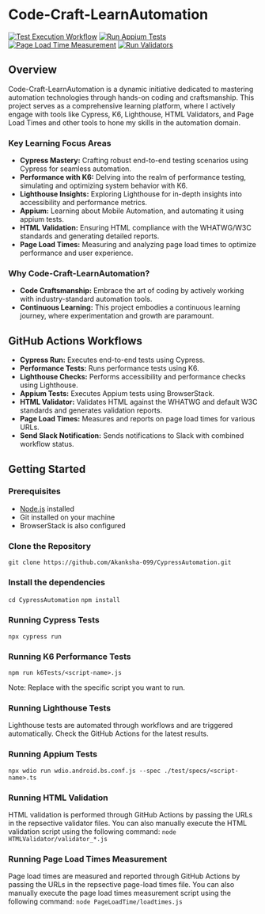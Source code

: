 # Code-Craft-LearnAutomation
[![Test Execution Workflow](https://github.com/Akanksha-099/CypressAutomation/actions/workflows/tests.yml/badge.svg)](https://github.com/Akanksha-099/CypressAutomation/actions/workflows/tests.yml)
[![Run Appium Tests](https://github.com/Akanksha-099/CypressAutomation/actions/workflows/appium.yml/badge.svg)](https://github.com/Akanksha-099/CypressAutomation/actions/workflows/appium.yml)
[![Page Load Time Measurement](https://github.com/Akanksha-099/CypressAutomation/actions/workflows/page-load-time.yml/badge.svg)](https://github.com/Akanksha-099/CypressAutomation/actions/workflows/page-load-time.yml)
[![Run Validators](https://github.com/Akanksha-099/CypressAutomation/actions/workflows/html-validation.yml/badge.svg)](https://github.com/Akanksha-099/CypressAutomation/actions/workflows/html-validation.yml)

## Overview
Code-Craft-LearnAutomation is a dynamic initiative dedicated to mastering automation technologies through hands-on coding and craftsmanship. This project serves as a comprehensive learning platform, where I actively engage with tools like Cypress, K6, Lighthouse, HTML Validators, and Page Load Times and other tools to hone my skills in the automation domain.

### Key Learning Focus Areas

- **Cypress Mastery:** Crafting robust end-to-end testing scenarios using Cypress for seamless automation.
- **Performance with K6:** Delving into the realm of performance testing, simulating and optimizing system behavior with K6.
- **Lighthouse Insights:** Exploring Lighthouse for in-depth insights into accessibility and performance metrics.
- **Appium:** Learning about Mobile Automation, and automating it using appium tests.
- **HTML Validation:** Ensuring HTML compliance with the WHATWG/W3C standards and generating detailed reports.
- **Page Load Times:** Measuring and analyzing page load times to optimize performance and user experience.

### Why Code-Craft-LearnAutomation?

- **Code Craftsmanship:** Embrace the art of coding by actively working with industry-standard automation tools.
- **Continuous Learning:** This project embodies a continuous learning journey, where experimentation and growth are paramount.

## GitHub Actions Workflows

- **Cypress Run:** Executes end-to-end tests using Cypress.
- **Performance Tests:** Runs performance tests using K6.
- **Lighthouse Checks:** Performs accessibility and performance checks using Lighthouse.
- **Appium Tests:** Executes Appium tests using BrowserStack.
- **HTML Validator:** Validates HTML against the WHATWG and default W3C standards and generates validation reports.
- **Page Load Times:** Measures and reports on page load times for various URLs.
- **Send Slack Notification:** Sends notifications to Slack with combined workflow status.

## Getting Started

### Prerequisites
- [Node.js](https://nodejs.org/) installed
- Git installed on your machine
- BrowserStack is also configured

### Clone the Repository
```git clone https://github.com/Akanksha-099/CypressAutomation.git```

### Install the dependencies
```cd CypressAutomation```
```npm install```

### Running Cypress Tests
```npx cypress run```

### Running K6 Performance Tests
```npm run k6Tests/<script-name>.js```

Note: Replace <script-name> with the specific script you want to run.

### Running Lighthouse Tests
Lighthouse tests are automated through workflows and are triggered automatically. Check the GitHub Actions for the latest results.

### Running Appium Tests
```npx wdio run wdio.android.bs.conf.js --spec ./test/specs/<script-name>.ts```

### Running HTML Validation
HTML validation is performed through GitHub Actions by passing the URLs in the repsective validator files. You can also manually execute the HTML validation script using the following command:
```node HTMLValidator/validator_*.js```

### Running Page Load Times Measurement
Page load times are measured and reported through GitHub Actions by passing the URLs in the repsective page-load times file. You can also manually execute the page load times measurement script using the following command:
```node PageLoadTime/loadtimes.js```

